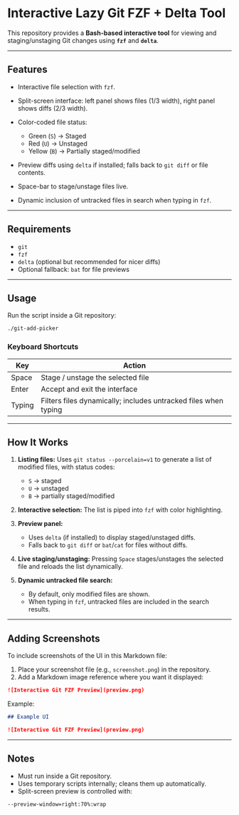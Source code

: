 # Interactive Lazy Git FZF + Delta Tool

This repository provides a **Bash-based interactive tool** for viewing and staging/unstaging Git changes using **`fzf`** and **`delta`**.

---

## Features

* Interactive file selection with `fzf`.
* Split-screen interface: left panel shows files (1/3 width), right panel shows diffs (2/3 width).
* Color-coded file status:

  * Green (`S`) → Staged
  * Red (`U`) → Unstaged
  * Yellow (`B`) → Partially staged/modified
* Preview diffs using `delta` if installed; falls back to `git diff` or file contents.
* Space-bar to stage/unstage files live.
* Dynamic inclusion of untracked files in search when typing in `fzf`.

---

## Requirements

* `git`
* `fzf`
* `delta` (optional but recommended for nicer diffs)
* Optional fallback: `bat` for file previews

---

## Usage

Run the script inside a Git repository:

```bash
./git-add-picker
```

### Keyboard Shortcuts

| Key    | Action                                                          |
| ------ | --------------------------------------------------------------- |
| Space  | Stage / unstage the selected file                               |
| Enter  | Accept and exit the interface                                   |
| Typing | Filters files dynamically; includes untracked files when typing |

---

## How It Works

1. **Listing files:**
   Uses `git status --porcelain=v1` to generate a list of modified files, with status codes:

   * `S` → staged
   * `U` → unstaged
   * `B` → partially staged/modified

2. **Interactive selection:**
   The list is piped into `fzf` with color highlighting.

3. **Preview panel:**

   * Uses `delta` (if installed) to display staged/unstaged diffs.
   * Falls back to `git diff` or `bat`/`cat` for files without diffs.

4. **Live staging/unstaging:**
   Pressing `Space` stages/unstages the selected file and reloads the list dynamically.

5. **Dynamic untracked file search:**

   * By default, only modified files are shown.
   * When typing in `fzf`, untracked files are included in the search results.

---

## Adding Screenshots

To include screenshots of the UI in this Markdown file:

1. Place your screenshot file (e.g., `screenshot.png`) in the repository.
2. Add a Markdown image reference where you want it displayed:

```markdown
![Interactive Git FZF Preview](preview.png)
```

Example:

```markdown
## Example UI

![Interactive Git FZF Preview](preview.png)
```

---

## Notes

* Must run inside a Git repository.
* Uses temporary scripts internally; cleans them up automatically.
* Split-screen preview is controlled with:

```bash
--preview-window=right:70%:wrap
```
